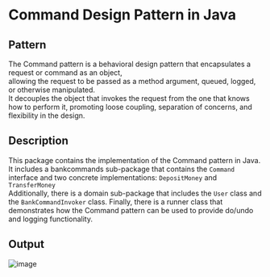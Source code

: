# Command Design Pattern in Java
## Pattern
The Command pattern is a behavioral design pattern that encapsulates a request or command as an object,  
allowing the request to be passed as a method argument, queued, logged, or otherwise manipulated.  
It decouples the object that invokes the request from the one that knows how to perform it, promoting loose coupling, separation of concerns, and flexibility in the design.

## Description
This package contains the implementation of the Command pattern in Java.
It includes a bankcommands sub-package that contains the `Command` interface and two concrete
implementations: `DepositMoney` and `TransferMoney`  
Additionally, there is a domain sub-package that includes the `User` class and the `BankCommandInvoker` class.
Finally, there is a runner class that demonstrates how the Command pattern can be used to provide do/undo and logging functionality.

## Output
![image](https://user-images.githubusercontent.com/84196929/235813878-22ca3ec3-8de6-46b9-8427-f08c00338650.png)
